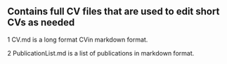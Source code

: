 ## Contains full CV files that are used to edit short CVs as needed

1 CV.md is a long format CVin markdown format.

2 PublicationList.md is a list of publications in markdown format.
